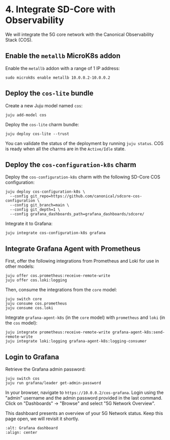 # 4. Integrate SD-Core with Observability

We will integrate the 5G core network with the Canonical Observability Stack (COS).

## Enable the `metallb` MicroK8s addon

Enable the `metallb` addon with a range of 1 IP address:

```console
sudo microk8s enable metallb 10.0.0.2-10.0.0.2
```

## Deploy the `cos-lite` bundle

Create a new Juju model named `cos`:

```console
juju add-model cos
```

Deploy the `cos-lite` charm bundle:

```console
juju deploy cos-lite --trust
```

You can validate the status of the deployment by running `juju status`. COS is ready when all the 
charms are in the `Active/Idle` state.

## Deploy the `cos-configuration-k8s` charm

Deploy the `cos-configuration-k8s` charm with the following SD-Core COS configuration:

```console
juju deploy cos-configuration-k8s \
  --config git_repo=https://github.com/canonical/sdcore-cos-configuration \
  --config git_branch=main \
  --config git_depth=1 \
  --config grafana_dashboards_path=grafana_dashboards/sdcore/
```

Integrate it to Grafana:

```console
juju integrate cos-configuration-k8s grafana
```

## Integrate Grafana Agent with Prometheus

First, offer the following integrations from Prometheus and Loki for use in other models:

```console
juju offer cos.prometheus:receive-remote-write
juju offer cos.loki:logging
```

Then, consume the integrations from the `core` model:

```console
juju switch core
juju consume cos.prometheus
juju consume cos.loki
```

Integrate `grafana-agent-k8s` (in the `core` model) with `prometheus` and `loki` (in the `cos` model):

```console
juju integrate prometheus:receive-remote-write grafana-agent-k8s:send-remote-write
juju integrate loki:logging grafana-agent-k8s:logging-consumer
```

## Login to Grafana

Retrieve the Grafana admin password:

```console
juju switch cos
juju run grafana/leader get-admin-password
```

In your browser, navigate to `https://10.0.0.2/cos-grafana`. Login using the "admin" username
and the admin password provided in the last command. Click on "Dashboards" -> "Browse" and select 
"5G Network Overview".

This dashboard presents an overview of your 5G Network status. Keep this page open, we will
revisit it shortly.

```{image} ../images/grafana_5g_dashboard_sim_before.png
:alt: Grafana dashboard
:align: center
```
